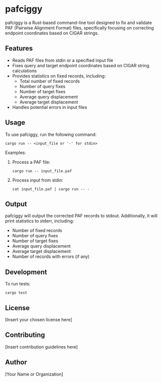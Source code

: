 # pafciggy

pafciggy is a Rust-based command-line tool designed to fix and validate PAF (Pairwise Alignment Format) files, specifically focusing on correcting endpoint coordinates based on CIGAR strings.

## Features

- Reads PAF files from stdin or a specified input file
- Fixes query and target endpoint coordinates based on CIGAR string calculations
- Provides statistics on fixed records, including:
  - Total number of fixed records
  - Number of query fixes
  - Number of target fixes
  - Average query displacement
  - Average target displacement
- Handles potential errors in input files

## Usage

To use pafciggy, run the following command:

```
cargo run -- <input_file or '-' for stdin>
```

Examples:

1. Process a PAF file:
   ```
   cargo run -- input_file.paf
   ```

2. Process input from stdin:
   ```
   cat input_file.paf | cargo run -- -
   ```

## Output

pafciggy will output the corrected PAF records to stdout. Additionally, it will print statistics to stderr, including:

- Number of fixed records
- Number of query fixes
- Number of target fixes
- Average query displacement
- Average target displacement
- Number of records with errors (if any)

## Development

To run tests:

```
cargo test
```

## License

[Insert your chosen license here]

## Contributing

[Insert contribution guidelines here]

## Author

[Your Name or Organization]
